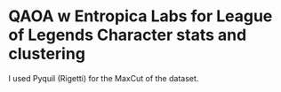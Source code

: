 # QAOA w Entropica Labs for League of Legends Character stats and clustering
I used Pyquil (Rigetti) for the MaxCut of the dataset.
